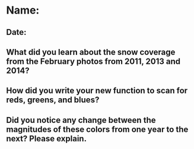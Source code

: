 # Name:
## Date:

## What did you learn about the snow coverage from the February photos from 2011, 2013 and 2014?


## How did you write your new function to scan for reds, greens, and blues?

## Did you notice any change between the magnitudes of these colors from one year to the next? Please explain.
